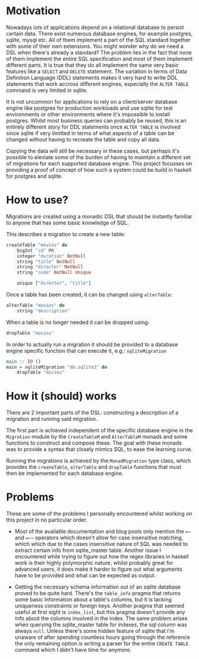 # Motivation

Nowadays lots of applications depend on a relational database to persist certain data. There exist numerous database engines, for example postgres,
sqlite, mysql etc. All of them implement a part of the SQL standard together with some of their own extensions. You might wonder why do we need a DSL
when there's already a standard? The problem lies in the fact that none of them implement the entire SQL specification and most of them implement
different parts. It is true that they do all implement the same very basic features like a `SELECT` and `DELETE` statement. The variation in terms of
Data Definition Language (DDL) statements makes it very hard to write DDL statements that work accross different engines, especially the `ALTER TABLE` command is very limited in sqlite.

It is not uncommon for applications to rely on a client/server database engine like postgres for production workloads and use sqlite for test
environments or other environments where it's impossible to install postgres. Whilst most business queries can probably be reused, this is an entirely
different story for DDL statements once `ALTER TABLE` is involved since sqlite if very limitted in terms of what aspects of a table can be changed
without having to recreate the table and copy all data.

Copying the data will still be necessary in these cases, but perhaps it's possible to eleviate some of the burden of having to maintain a different set of migrations for each supported database engine. This project focusses on providing a proof of concept of how such a system could be build in haskell for postgres and sqlite.

# How to use?

Migrations are created using a monadic DSL that should be instantly familiar to anyone that has some basic knowledge of SQL.

This describes a migration to create a new table:
```haskell
createTable "movies" do
    bigInt "id" PK
    integer "duration" NotNull
    string "title" NotNull
    string "director" NotNull
    string "code" NotNull Unique

    unique ["director", "title"]
```

Once a table has been created, it can be changed using `alterTable`:
```haskell
alterTable "movies" do
    string "description"
```

When a table is no longer needed it can be dropped using:
```haskell
dropTable "movies"
```

In order to actually run a migration it should be provided to a database engine specific function that can execute it, e.g.: `sqliteMigration`
```haskell
main :: IO ()
main = sqliteMigration "db.sqlite3" do
    dropTable "movies"
```

# How it (should) works

There are 2 important parts of the DSL: constructing a description of a migration and running said migration.

The first part is achieved independent of the specific database engine in the `Migration` module by the `CreateTableM` and `AlterTableM` monads and
some functions to construct and compose these. The goal with these monads was to provide a syntax that closely mimics SQL, to ease the learning curve.

Running the migrations is achieved by the `MonadMigration` type class, which provides the `createTable`, `alterTable` and `dropTable` functions that
must then be implemented for each database engine.

# Problems

These are some of the problems I personally encountered whilst working on this project in no particular order.

- Most of the available documentation and blog posts only mention the `=~` and `=~~` operators which doesn't allow for case insensitive matching, which
which due to the cases insensitive nature of SQL was needed to extract certain info from sqlite_master table. Another issue I encountered while trying
to figure out how the regex libraries in haskell work is their highly polymorphic nature, whilst probably great for advanced users, it does make it
harder to figure out what arguments have to be provided and what can be expected as output.

- Getting the necessary schema information out of an sqlite database proved to be quite hard. There's the `table_info` pragma that returns some basic
information about a table's columns, but it is lacking uniqueness constraints or foreign keys. Another pragma that seemed useful at first sight is
`index_list`, but this pragma doesn't provide any info about the columns involved in the index. The same problem arises when querying the
sqlite_master table for indexes, the sql column was always `null`. Unless there's some hidden feature of sqlite that i'm unaware of after spending
countless hours going through the reference the only remaining option is writing a parser for the entire `CREATE TABLE` command which I didn't have
time for anymore.

